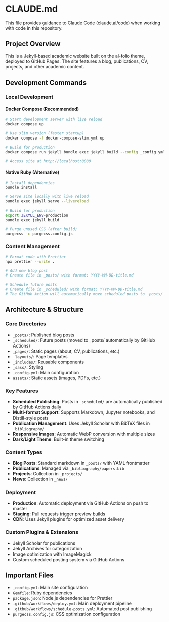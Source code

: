 # CLAUDE.md

This file provides guidance to Claude Code (claude.ai/code) when working with code in this repository.

## Project Overview

This is a Jekyll-based academic website built on the al-folio theme, deployed to GitHub Pages. The site features a blog, publications, CV, projects, and other academic content.

## Development Commands

### Local Development

#### Docker Compose (Recommended)
```bash
# Start development server with live reload
docker compose up

# Use slim version (faster startup)
docker compose -f docker-compose-slim.yml up

# Build for production
docker compose run jekyll bundle exec jekyll build --config _config.yml

# Access site at http://localhost:8080
```

#### Native Ruby (Alternative)
```bash
# Install dependencies
bundle install

# Serve site locally with live reload
bundle exec jekyll serve --livereload

# Build for production
export JEKYLL_ENV=production
bundle exec jekyll build

# Purge unused CSS (after build)
purgecss -c purgecss.config.js
```

### Content Management
```bash
# Format code with Prettier
npx prettier --write .

# Add new blog post
# Create file in _posts/ with format: YYYY-MM-DD-title.md

# Schedule future posts
# Create file in _scheduled/ with format: YYYY-MM-DD-title.md
# The GitHub Action will automatically move scheduled posts to _posts/ daily at 18:00 UTC
```

## Architecture & Structure

### Core Directories
- `_posts/`: Published blog posts
- `_scheduled/`: Future posts (moved to _posts/ automatically by GitHub Actions)
- `_pages/`: Static pages (about, CV, publications, etc.)
- `_layouts/`: Page templates
- `_includes/`: Reusable components
- `_sass/`: Styling
- `_config.yml`: Main configuration
- `assets/`: Static assets (images, PDFs, etc.)

### Key Features
- **Scheduled Publishing**: Posts in `_scheduled/` are automatically published by GitHub Actions daily
- **Multi-format Support**: Supports Markdown, Jupyter notebooks, and Distill-style posts
- **Publication Management**: Uses Jekyll Scholar with BibTeX files in `_bibliography/`
- **Responsive Images**: Automatic WebP conversion with multiple sizes
- **Dark/Light Theme**: Built-in theme switching

### Content Types
- **Blog Posts**: Standard markdown in `_posts/` with YAML frontmatter
- **Publications**: Managed via `_bibliography/papers.bib`
- **Projects**: Collection in `_projects/`
- **News**: Collection in `_news/`

### Deployment
- **Production**: Automatic deployment via GitHub Actions on push to master
- **Staging**: Pull requests trigger preview builds
- **CDN**: Uses Jekyll plugins for optimized asset delivery

### Custom Plugins & Extensions
- Jekyll Scholar for publications
- Jekyll Archives for categorization
- Image optimization with ImageMagick
- Custom scheduled posting system via GitHub Actions

## Important Files
- `_config.yml`: Main site configuration
- `Gemfile`: Ruby dependencies
- `package.json`: Node.js dependencies for Prettier
- `.github/workflows/deploy.yml`: Main deployment pipeline
- `.github/workflows/schedule-posts.yml`: Automated post publishing
- `purgecss.config.js`: CSS optimization configuration
